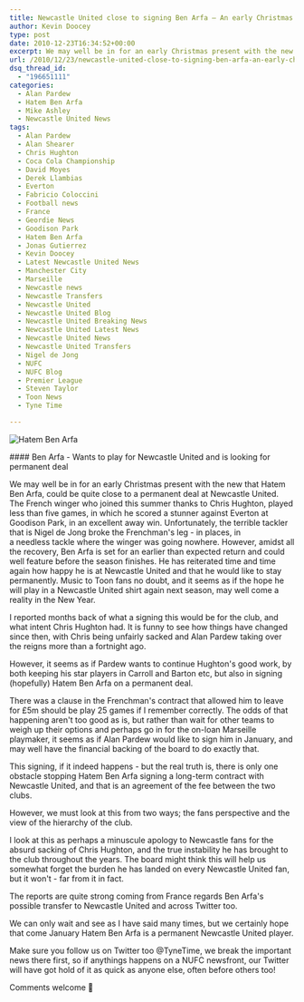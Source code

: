 ```yaml
---
title: Newcastle United close to signing Ben Arfa – An early Christmas present?
author: Kevin Doocey
type: post
date: 2010-12-23T16:34:52+00:00
excerpt: We may well be in for an early Christmas present with the new that Hatem Ben Arfa, could be quite close to a permanent deal..
url: /2010/12/23/newcastle-united-close-to-signing-ben-arfa-an-early-christmas-present/
dsq_thread_id:
  - "196651111"
categories:
  - Alan Pardew
  - Hatem Ben Arfa
  - Mike Ashley
  - Newcastle United News
tags:
  - Alan Pardew
  - Alan Shearer
  - Chris Hughton
  - Coca Cola Championship
  - David Moyes
  - Derek Llambias
  - Everton
  - Fabricio Coloccini
  - Football news
  - France
  - Geordie News
  - Goodison Park
  - Hatem Ben Arfa
  - Jonas Gutierrez
  - Kevin Doocey
  - Latest Newcastle United News
  - Manchester City
  - Marseille
  - Newcastle news
  - Newcastle Transfers
  - Newcastle United
  - Newcastle United Blog
  - Newcastle United Breaking News
  - Newcastle United Latest News
  - Newcastle United News
  - Newcastle United Transfers
  - Nigel de Jong
  - NUFC
  - NUFC Blog
  - Premier League
  - Steven Taylor
  - Toon News
  - Tyne Time

---
```

![Hatem Ben Arfa](http://www.tynetime.com/wp-content/uploads/2010/12/Hatem-Ben-Arfa-006.jpg "Hatem-Ben-Arfa-006")

#### Ben Arfa - Wants to play for Newcastle United and is looking for permanent deal

We may well be in for an early Christmas present with the new that Hatem Ben Arfa, could be quite close to a permanent deal at Newcastle United. The French winger who joined this summer thanks to Chris Hughton, played less than five games, in which he scored a stunner against Everton at Goodison Park, in an excellent away win. Unfortunately, the terrible tackler that is Nigel  de Jong broke the Frenchman's leg - in places, in a needless tackle where the winger was going nowhere. However, amidst all the recovery, Ben Arfa is set for an earlier than expected return and could well feature before the season finishes. He has reiterated time and time again how happy he is at Newcastle United and that he would like to stay permanently. Music to Toon fans no doubt, and it seems as if the hope he will play in a Newcastle United shirt again next season, may well come a reality in the New Year.

I reported months back of what a signing this would be for the club, and what intent Chris Hughton had. It is funny to see how things have changed since then, with Chris being unfairly sacked and Alan Pardew taking over the reigns more than a fortnight ago.

However, it seems as if Pardew wants to continue Hughton's good work, by both keeping his star players in Carroll and Barton etc, but also in signing (hopefully) Hatem Ben Arfa on a permanent deal.

There was a clause in the Frenchman's contract that allowed him to leave for £5m should be play 25 games if I remember correctly. The odds of that happening aren't too good as is, but rather than wait for other teams to weigh up their options and perhaps go in for the on-loan Marseille playmaker, it seems as if Alan Pardew would like to sign him in January, and may well have the financial backing of the board to do exactly that.

This signing, if it indeed happens - but the real truth is, there is only one obstacle stopping Hatem Ben Arfa signing a long-term contract with Newcastle United, and that is an agreement of the fee between the two clubs.

However, we must look at this from two ways; the fans perspective and the view of the hierarchy of the club.

I look at this as perhaps a minuscule apology to Newcastle fans for the absurd sacking of Chris Hughton, and the true instability he has brought to the club throughout the years. The board might think this will help us somewhat forget the burden he has landed on every Newcastle United fan, but it won't - far from it in fact.

The reports are quite strong coming from France regards Ben Arfa's possible transfer to Newcastle United and across Twitter too.

We can only wait and see as I have said many times, but we certainly hope that come January Hatem Ben Arfa is a permanent Newcastle United player.

Make sure you follow us on Twitter too @TyneTime, we break the important news there first, so if anythings happens on a NUFC newsfront, our Twitter will have got hold of it as quick as anyone else, often before others too!

Comments welcome 🙂
